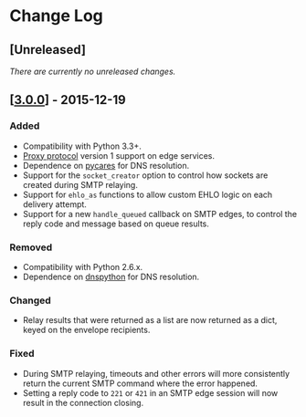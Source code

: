 
# Change Log

## [Unreleased]

_There are currently no unreleased changes._

## \[[3.0.0][1]\] - 2015-12-19

### Added

- Compatibility with Python 3.3+.
- [Proxy protocol][2] version 1 support on edge services.
- Dependence on [pycares][3] for DNS resolution.
- Support for the `socket_creator` option to control how sockets are created
  during SMTP relaying.
- Support for `ehlo_as` functions to allow custom EHLO logic on each delivery
  attempt.
- Support for a new `handle_queued` callback on SMTP edges, to control the reply
  code and message based on queue results.

### Removed

- Compatibility with Python 2.6.x.
- Dependence on [dnspython][4] for DNS resolution.

### Changed

- Relay results that were returned as a list are now returned as a dict, keyed
  on the envelope recipients.

### Fixed

- During SMTP relaying, timeouts and other errors will more consistently return
  the current SMTP command where the error happened.
- Setting a reply code to `221` or `421` in an SMTP edge session will now result
  in the connection closing.

[1]: https://github.com/slimta/python-slimta/issues?q=milestone%3A3.0.0
[2]: http://www.haproxy.org/download/1.5/doc/proxy-protocol.txt
[3]: https://github.com/saghul/pycares
[4]: http://www.dnspython.org/

